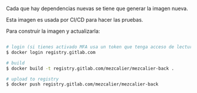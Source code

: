 Cada que hay dependencias nuevas se tiene que generar la imagen nueva.

Esta imagen es usada por CI/CD para hacer las pruebas.

Para construir la imagen y actualizarla:

```bash

# login (si tienes activado MFA usa un token que tenga acceso de lectura y escritura al registro)
$ docker login registry.gitlab.com

# build
$ docker build -t registry.gitlab.com/mezcalier/mezcalier-back .
```

```bash
# upload to registry
$ docker push registry.gitlab.com/mezcalier/mezcalier-back
```
